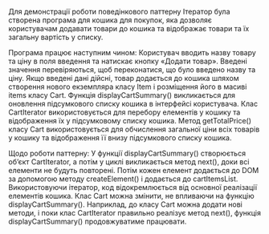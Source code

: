Для демонстрації роботи поведінкового паттерну Ітератор була створена програма для кошика для покупок, яка дозволяє користувачам додавати товари до кошика та відображає товари та їх загальну вартість у списку.

Програма працює наступним чином:
     Користувач вводить назву товару та ціну в поля введення та натискає кнопку «Додати товар».
     Введені значення перевіряються, щоб переконатися, що було введено назву та ціну.
     Якщо введені дані дійсні, товар додається до кошика шляхом створення нового екземпляра класу Item і розміщення його в масиві items класу Cart.
     Функція displayCartSummary() викликається для оновлення підсумкового списку кошика в інтерфейсі користувача.
     Клас CartIterator використовується для перебору елементів у кошику та відображення їх у підсумковому списку кошика.
     Метод getTotalPrice() класу Cart використовується для обчислення загальної ціни всіх товарів у кошику та відображення її внизу підсумкового списку кошика.
     
Щодо роботи паттерну:
У функції displayCartSummary() створюється об’єкт CartIterator, а потім у циклі викликається метод next(), доки всі елементи не будуть повторені. Потім кожен елемент додається до DOM за допомогою методу createElement() і додається до cartItemsList.
Використовуючи ітератор, код відокремлюється від основної реалізації елементів кошика. Клас Cart можна змінити, не впливаючи на функцію displayCartSummary(). Наприклад, до класу Cart можна додати нові методи, і поки клас CartIterator правильно реалізує метод next(), функція displayCartSummary() продовжуватиме працювати.



